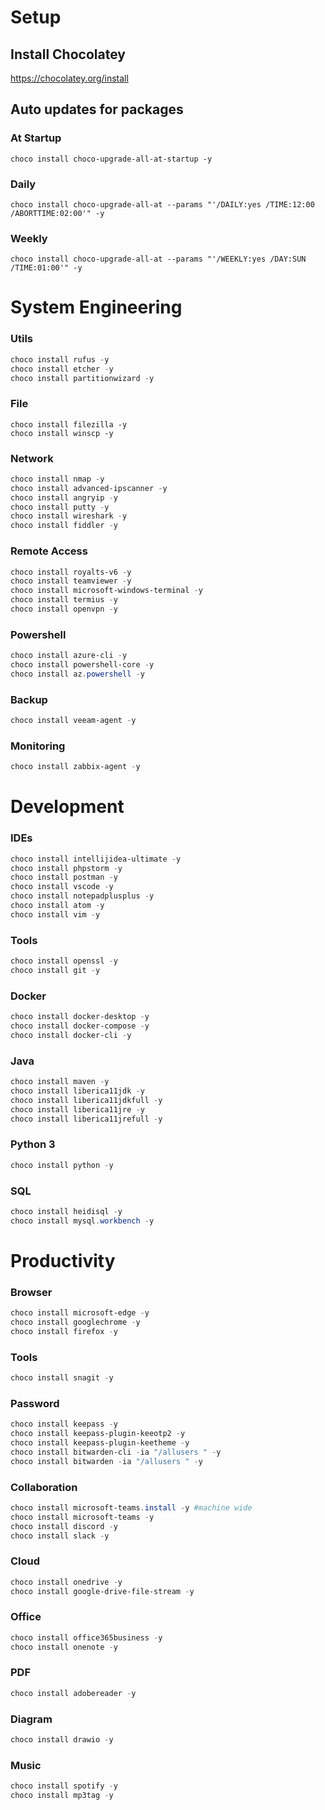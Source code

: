 # Setup

## Install Chocolatey

<https://chocolatey.org/install>

## Auto updates for packages

### At Startup

`choco install choco-upgrade-all-at-startup -y`

### Daily

`choco install choco-upgrade-all-at --params "'/DAILY:yes /TIME:12:00 /ABORTTIME:02:00'" -y`

### Weekly

`choco install choco-upgrade-all-at --params "'/WEEKLY:yes /DAY:SUN /TIME:01:00'" -y`

# System Engineering

### Utils

```powershell
choco install rufus -y 
choco install etcher -y
choco install partitionwizard -y
```

### File

```poweshell
choco install filezilla -y
choco install winscp -y
```

### Network

```powershell
choco install nmap -y
choco install advanced-ipscanner -y
choco install angryip -y
choco install putty -y
choco install wireshark -y
choco install fiddler -y
```

### Remote Access

```powershell
choco install royalts-v6 -y
choco install teamviewer -y
choco install microsoft-windows-terminal -y
choco install termius -y
choco install openvpn -y
```

### Powershell

```powershell
choco install azure-cli -y
choco install powershell-core -y
choco install az.powershell -y
```

### Backup

```powershell
choco install veeam-agent -y
```

### Monitoring

```powershell
choco install zabbix-agent -y
```

# Development

### IDEs

```powershell
choco install intellijidea-ultimate -y
choco install phpstorm -y
choco install postman -y
choco install vscode -y
choco install notepadplusplus -y
choco install atom -y
choco install vim -y
```

### Tools

```powershell
choco install openssl -y
choco install git -y
```

### Docker

```powershell
choco install docker-desktop -y
choco install docker-compose -y
choco install docker-cli -y
```

### Java

```powershell
choco install maven -y
choco install liberica11jdk -y
choco install liberica11jdkfull -y
choco install liberica11jre -y
choco install liberica11jrefull -y
```

### Python 3
```powershell
choco install python -y
```

### SQL

```powershell
choco install heidisql -y
choco install mysql.workbench -y
```

# Productivity

### Browser

```powershell
choco install microsoft-edge -y
choco install googlechrome -y
choco install firefox -y
```

### Tools

```powershell
choco install snagit -y
```

### Password

```powershell
choco install keepass -y
choco install keepass-plugin-keeotp2 -y
choco install keepass-plugin-keetheme -y
choco install bitwarden-cli -ia "/allusers " -y
choco install bitwarden -ia "/allusers " -y
````

### Collaboration

```powershell
choco install microsoft-teams.install -y #machine wide
choco install microsoft-teams -y
choco install discord -y
choco install slack -y
```

### Cloud

```powershell
choco install onedrive -y
choco install google-drive-file-stream -y
```

### Office

```powershell
choco install office365business -y
choco install onenote -y
```

### PDF

```powershell
choco install adobereader -y
```

### Diagram

```powershell
choco install drawio -y
```

### Music

```powershell
choco install spotify -y
choco install mp3tag -y
```
